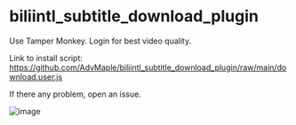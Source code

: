 # biliintl_subtitle_download_plugin
Use Tamper Monkey. Login for best video quality.

Link to install script: https://github.com/AdvMaple/biliintl_subtitle_download_plugin/raw/main/download.user.js


If there any problem, open an issue.

![image](https://user-images.githubusercontent.com/46006210/137569629-adc1a41a-5862-4bb6-b4cf-128e2518762b.png)
